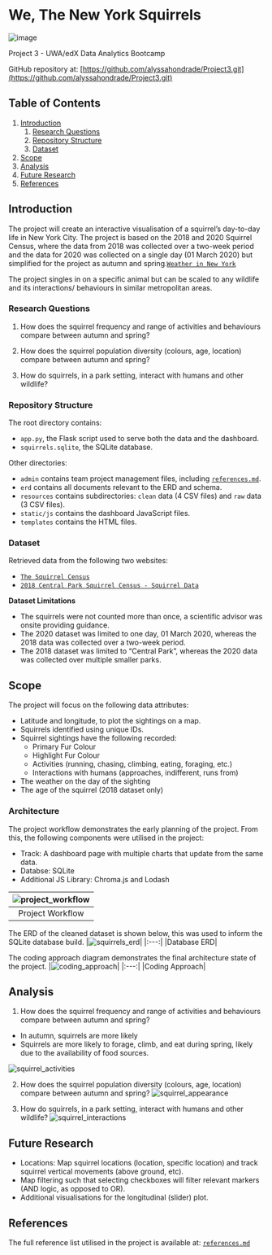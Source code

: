 # We, The New York Squirrels
![image](https://github.com/alyssahondrade/Project3/assets/138610916/f0185984-d1bb-473f-b932-c6cb5d841353)

Project 3 - UWA/edX Data Analytics Bootcamp

GitHub repository at: [https://github.com/alyssahondrade/Project3.git](https://github.com/alyssahondrade/Project3.git)

## Table of Contents
1. [Introduction](https://github.com/alyssahondrade/Project3#introduction)
    1. [Research Questions](https://github.com/alyssahondrade/Project3#research-questions)
    2. [Repository Structure](https://github.com/alyssahondrade/Project3#repository-structure)
    3. [Dataset](https://github.com/alyssahondrade/Project3#dataset)
2. [Scope](https://github.com/alyssahondrade/Project3#scope)
3. [Analysis](https://github.com/alyssahondrade/Project3/tree/main#analysis)
4. [Future Research](https://github.com/alyssahondrade/Project3#future-research)
5. [References](https://github.com/alyssahondrade/Project3#references)


## Introduction
The project will create an interactive visualisation of a squirrel’s day-to-day life in New York City. The project is based on the 2018 and 2020 Squirrel Census, where the data from 2018 was collected over a two-week period and the data for 2020 was collected on a single day (01 March 2020) but simplified for the project as autumn and spring.[`Weather in New York`](https://www.newyork.com.au/travel-season-new-york/)

The project singles in on a specific animal but can be scaled to any wildlife and its interactions/ behaviours in similar metropolitan areas.

### Research Questions
1. How does the squirrel frequency and range of activities and behaviours compare between autumn and spring?

2. How does the squirrel population diversity (colours, age, location) compare between autumn and spring?

3. How do squirrels, in a park setting, interact with humans and other wildlife?


### Repository Structure
The root directory contains:
- `app.py`, the Flask script used to serve both the data and the dashboard.
- `squirrels.sqlite`, the SQLite database.

Other directories:
- `admin` contains team project management files, including [`references.md`](https://github.com/alyssahondrade/Project3/blob/main/admin/references.md).
- `erd` contains all documents relevant to the ERD and schema.
- `resources` contains subdirectories: `clean` data (4 CSV files) and `raw` data (3 CSV files).
- `static/js` contains the dashboard JavaScript files.
- `templates` contains the HTML files.

### Dataset
Retrieved data from the following two websites:
- [`The Squirrel Census`](https://www.thesquirrelcensus.com/data)
- [`2018 Central Park Squirrel Census - Squirrel Data`](https://data.cityofnewyork.us/Environment/2018-Central-Park-Squirrel-Census-Squirrel-Data/vfnx-vebw)

__Dataset Limitations__
- The squirrels were not counted more than once, a scientific advisor was onsite providing guidance.
- The 2020 dataset was limited to one day, 01 March 2020, whereas the 2018 data was collected over a two-week period.
- The 2018 dataset was limited to “Central Park”, whereas the 2020 data was collected over multiple smaller parks.

## Scope
The project will focus on the following data attributes:
- Latitude and longitude, to plot the sightings on a map.
- Squirrels identified using unique IDs.
- Squirrel sightings have the following recorded:
    - Primary Fur Colour
    - Highlight Fur Colour
    - Activities (running, chasing, climbing, eating, foraging, etc.)
    - Interactions with humans (approaches, indifferent, runs from)
- The weather on the day of the sighting
- The age of the squirrel (2018 dataset only)

### Architecture
The project workflow demonstrates the early planning of the project. From this, the following components were utilised in the project:
- Track: A dashboard page with multiple charts that update from the same data.
- Databse: SQLite
- Additional JS Library: Chroma.js and Lodash

|![project_workflow](https://github.com/alyssahondrade/Project3/blob/main/images/project_workflow.png)|
|:---:|
|Project Workflow|

The ERD of the cleaned dataset is shown below, this was used to inform the SQLite database build.
|![squirrels_erd](https://github.com/alyssahondrade/Project3/blob/main/images/squirrel_erd.png)|
|:---:|
|Database ERD|

The coding approach diagram demonstrates the final architecture state of the project.
|![coding_approach](https://github.com/alyssahondrade/Project3/blob/main/images/coding_approach.png)|
|:---:|
|Coding Approach|

## Analysis
1. How does the squirrel frequency and range of activities and behaviours compare between autumn and spring?
- In autumn, squirrels are more likely
- Squirrels are more likely to forage, climb, and eat during spring, likely due to the availability of food sources.

![squirrel_activities](https://github.com/alyssahondrade/Project3/blob/main/images/squirrel_activities_bar_chart.png)

2. How does the squirrel population diversity (colours, age, location) compare between autumn and spring?
![squirrel_appearance](https://github.com/alyssahondrade/Project3/blob/main/images/squirrel_appearance_heat_map.png)

3. How do squirrels, in a park setting, interact with humans and other wildlife?
![squirrel_interactions](https://github.com/alyssahondrade/Project3/blob/main/images/squirrel_interactions_radar_plot.png)

## Future Research
- Locations: Map squirrel locations (location, specific location) and track squirrel vertical movements (above ground, etc).
- Map filtering such that selecting checkboxes will filter relevant markers (AND logic, as opposed to OR).
- Additional visualisations for the longitudinal (slider) plot.

## References
The full reference list utilised in the project is available at: [`references.md`](https://github.com/alyssahondrade/Project3/blob/main/admin/references.md)

